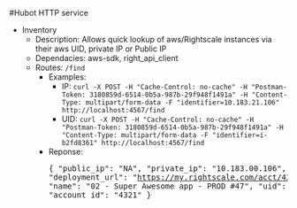 #Hubot HTTP service
* Inventory
    - Description: Allows quick lookup of aws/Rightscale instances via their aws UID, private IP or Public IP
    - Dependacies: aws-sdk, right_api_client
    - Routes: `/find`
        - Examples:
            - IP: `curl -X POST -H "Cache-Control: no-cache" -H "Postman-Token: 3180859d-6514-0b5a-987b-29f948f1491a" -H "Content-Type: multipart/form-data -F "identifier=10.183.21.106" http://localhost:4567/find`
            - UID: `curl -X POST -H "Cache-Control: no-cache" -H "Postman-Token: 3180859d-6514-0b5a-987b-29f948f1491a" -H "Content-Type: multipart/form-data -F "identifier=i-b2fd8361" http://localhost:4567/find`
        - Reponse: <pre>{
"public_ip": "NA",
"private_ip": "10.183.00.106",
"deployment_url": "https://my.rightscale.com/acct/4321/deployments/123456789",
"name": "02 - Super Awesome app - PROD #47",
"uid": "i-cd80920e",
"account_id": "4321"
}</pre>

